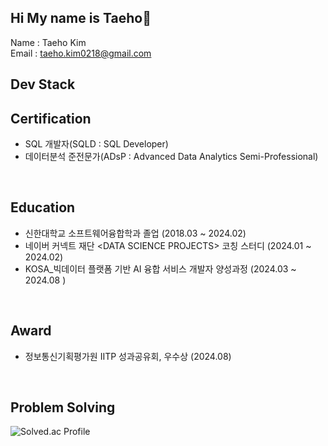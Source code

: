 ## Hi My name is Taeho👋
Name : Taeho Kim </br>
Email : taeho.kim0218@gmail.com

## Dev Stack



## Certification
- SQL 개발자(SQLD : SQL Developer)
- 데이터분석 준전문가(ADsP : Advanced Data Analytics Semi-Professional)
</br>

## Education
- 신한대학교 소프트웨어융합학과 졸업 (2018.03 ~ 2024.02) </br>
- 네이버 커넥트 재단 \<DATA SCIENCE PROJECTS> 코칭 스터디 (2024.01 ~ 2024.02) </br>
- KOSA_빅데이터 플랫폼 기반 AI 융합 서비스 개발자 양성과정 (2024.03 ~ 2024.08 )
</br>

## Award
- 정보통신기획평가원 IITP 성과공유회, 우수상 (2024.08)
</br>

## Problem Solving
![Solved.ac Profile](http://mazassumnida.wtf/api/v2/generate_badge?boj=ha990101)

<!--
**Joons218/Joons218** is a ✨ _special_ ✨ repository because its `README.md` (this file) appears on your GitHub profile.

Here are some ideas to get you started:

- 🔭 I’m currently working on ...
- 🌱 I’m currently learning ...
- 👯 I’m looking to collaborate on ...
- 🤔 I’m looking for help with ...
- 💬 Ask me about ...
- 📫 How to reach me: ...
- 😄 Pronouns: ...
- ⚡ Fun fact: ...
-->
